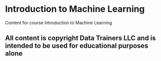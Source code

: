 # Introduction to Machine Learning 
Content for course Introduction to Machine Learning 

## All content is copyright Data Trainers LLC and is intended to be used for educational purposes alone
